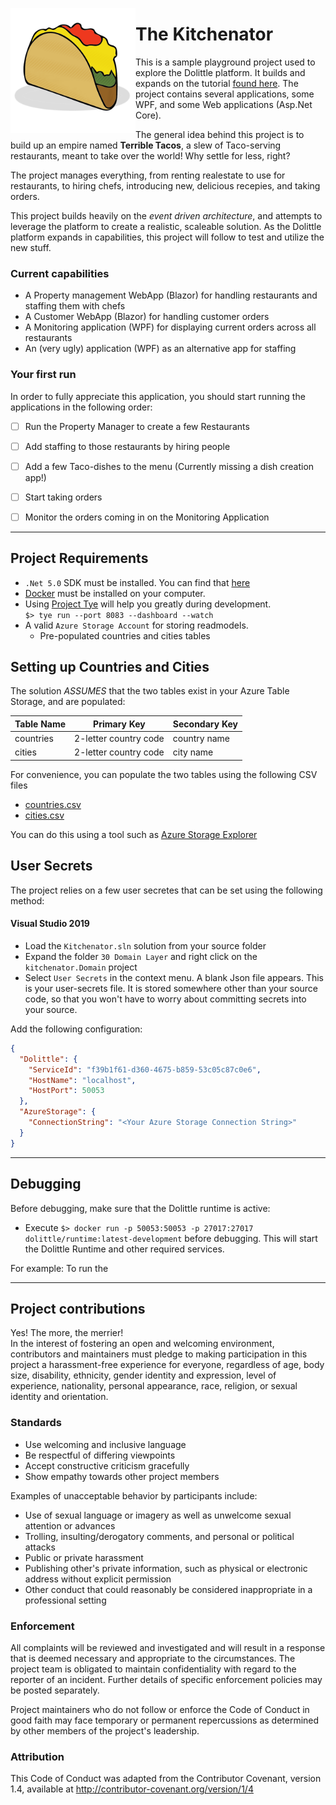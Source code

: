 <img src="./doc/images/taco.png" width="200px" alt="Terrible Taco" style="float:left;"></img>
# The Kitchenator
This is a sample playground project used to explore the Dolittle platform. 
It builds and expands on the tutorial [found here](https://dolittle.io/tutorials/getting-started/csharp/). 
The project contains several applications, some WPF, and some Web applications (Asp.Net Core). 

The general idea behind this project is to build up an empire named **Terrible Tacos**, a slew of Taco-serving restaurants, 
meant to take over the world! Why settle for less, right? 

The project manages everything, from renting realestate to use for 
restaurants, to hiring chefs, introducing new, delicious recepies, and taking orders. 

This project builds heavily on the *event driven architecture*, and attempts to leverage the platform to create
a realistic, scaleable solution. As the Dolittle platform expands in capabilities, this project will follow to test and 
utilize the new stuff. 


### Current capabilities
* A Property management WebApp (Blazor) for handling restaurants and staffing them with chefs
* A Customer WebApp (Blazor) for handling customer orders
* A Monitoring application (WPF) for displaying current orders across all restaurants
* An (very ugly) application (WPF) as an alternative app for staffing


### Your first run
In order to fully appreciate this application, you should start running the applications in the following order: 

- [ ] Run the Property Manager to create a few Restaurants
- [ ] Add staffing to those restaurants by hiring people
- [ ] Add a few Taco-dishes to the menu (Currently missing a dish creation app!)
- [ ] Start taking orders
- [ ] Monitor the orders coming in on the Monitoring Application




---- 
## Project Requirements
- `.Net 5.0` SDK must be installed. You can find that [here](https://dotnet.microsoft.com/download/dotnet/5.0)
- [Docker](https://www.docker.com/products/docker-desktop) must be installed on your computer. 
- Using [Project Tye](https://github.com/dotnet/tye) will help you greatly during development. <br /> `$> tye run --port 8083 --dashboard --watch`
- A valid `Azure Storage Account` for storing readmodels.
  - Pre-populated countries and cities tables

## Setting up Countries and Cities
The solution *ASSUMES* that the two tables exist in your Azure Table Storage, and are populated:

| Table Name | Primary Key | Secondary Key | 
| ---------- | ----------- | ------------- |
| countries  | 2-letter country code | country name | 
| cities     | 2-letter country code | city name | 


For convenience, you can populate the two tables using the following CSV files
- [countries.csv](./doc/datafiles/countries.csv)
- [cities.csv](./doc/datafiles/cities.csv)

You can do this using a tool such as [Azure Storage Explorer](https://azure.microsoft.com/en-us/features/storage-explorer/)


## User Secrets
The project relies on a few user secretes that can be set using the following method: 

#### Visual Studio 2019
* Load the `Kitchenator.sln` solution from your source folder
* Expand the folder `30 Domain Layer` and right click on the `kitchenator.Domain` project
* Select `User Secrets` in the context menu. A blank Json file appears. This is your user-secrets file. It is stored somewhere other than your source code, so that you won't have to worry about committing secrets into your source.

Add the following configuration: 
```json
{
  "Dolittle": {
    "ServiceId": "f39b1f61-d360-4675-b859-53c05c87c0e6",
    "HostName": "localhost",
    "HostPort": 50053
  },
  "AzureStorage": {
    "ConnectionString": "<Your Azure Storage Connection String>"
  }
}
```

---- 

## Debugging
Before debugging, make sure that the Dolittle runtime is active: 
- Execute `$> docker run -p 50053:50053 -p 27017:27017 dolittle/runtime:latest-development` before debugging. This will start the Dolittle Runtime and other required services. 

For example: 
To run the 

---- 

## Project contributions
Yes! The more, the merrier!<br />
In the interest of fostering an open and welcoming environment, 
contributors and maintainers must pledge to making participation in this project 
a harassment-free experience for everyone, regardless of age, body size, disability, 
ethnicity, gender identity and expression, level of experience, nationality, personal appearance, 
race, religion, or sexual identity and orientation.

### Standards
* Use welcoming and inclusive language
* Be respectful of differing viewpoints 
* Accept constructive criticism gracefully
* Show empathy towards other project members

Examples of unacceptable behavior by participants include: 
* Use of sexual language or imagery as well as unwelcome sexual attention or advances
* Trolling, insulting/derogatory comments, and personal or political attacks
* Public or private harassment
* Publishing other's private information, such as physical or electronic address without explicit permission
* Other conduct that could reasonably be considered inappropriate in a professional setting

### Enforcement
All complaints will be reviewed and investigated and will result in a response that is deemed necessary 
and appropriate to the circumstances. 
The project team is obligated to maintain confidentiality with regard to the reporter of an incident. 
Further details of specific enforcement policies may be posted separately.

Project maintainers who do not follow or enforce the Code of Conduct in good faith may face temporary or permanent repercussions as determined by other members of the project's leadership.

### Attribution
This Code of Conduct was adapted from the Contributor Covenant, version 1.4, available at http://contributor-covenant.org/version/1/4